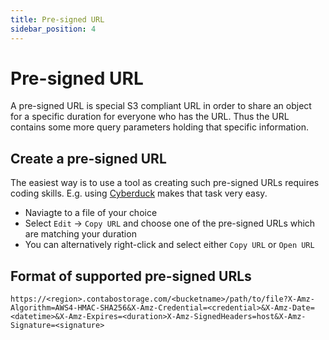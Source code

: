 ```yaml
---
title: Pre-signed URL
sidebar_position: 4
---
```


# Pre-signed URL

A pre-signed URL is special S3 compliant URL in order to share an object for a specific duration for everyone who has the URL. Thus the URL contains some more query parameters holding that specific information.

## Create a pre-signed URL

The easiest way is to use a tool as creating such pre-signed URLs requires coding skills. E.g. using [Cyberduck](/docs/Object-Storage/Tools/cyberduck) makes that task very easy.

* Naviagte to a file of your choice
* Select `Edit` -> `Copy URL` and choose one of the pre-signed URLs which are matching your duration
* You can alternatively right-click  and select either `Copy URL` or `Open URL`

## Format of supported pre-signed URLs

`https://<region>.contabostorage.com/<bucketname>/path/to/file?X-Amz-Algorithm=AWS4-HMAC-SHA256&X-Amz-Credential=<credential>&X-Amz-Date=<datetime>&X-Amz-Expires=<duration>X-Amz-SignedHeaders=host&X-Amz-Signature=<signature>`
